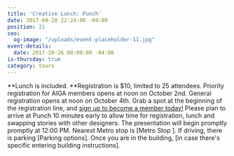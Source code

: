 ```yaml
---
title: 'Creative Lunch: Punch'
date: 2017-09-20 22:24:00 -04:00
position: 21
seo:
  og-image: "/uploads/event-placeholder-11.jpg"
event-details:
  date: 2017-10-26 00:00:00 -04:00
is-thursday: true
category: tours
---
```


**Lunch is included. **Registration is $10, limited to 25 attendees. Priority registration for AIGA members opens at noon on October 2nd. General registration opens at noon on October 4th. Grab a spot at the beginning of the registration line, and [sign up to become a member today!](http://www.aiga.org/join)
Please plan to arrive at Punch 10 minutes early to allow time for registration, lunch and swapping stories with other designers. The presentation will begin promptly promptly at 12:00 PM.
Nearest Metro stop is [Metro Stop ]. If driving, there is parking [Parking options]. Once you are in the building, [in case there's specific entering building instructions].
